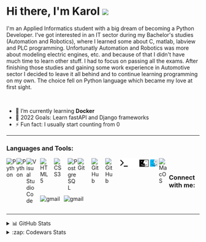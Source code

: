 # Hi there, I'm Karol <img src="https://media.giphy.com/media/hvRJCLFzcasrR4ia7z/giphy.gif" width="30px"/>

I'm an Applied Informatics student with a big dream of becoming a Python Developer. I've got interested in an IT sector during my Bachelor's studies (Automation and Robotics), where I learned some about C, matlab, labview and PLC programming. Unfortunatly Automation and Robotics was more about modeling electric engines, etc. and because of that I didn't have much time to learn other stuff. I had to focus on passing all the exams. After finishing those studies and gaining some work experience in Automotive sector I decided to leave it all behind and to continue learning programming on my own. The choice fell on Python language which became my love at first sight.

<br/>

- 🌱 I’m currently learning **Docker**
- 🥅 2022 Goals: Learn fastAPI and Django frameworks
- ⚡ Fun fact: I usually start counting from 0     

---

### Languages and Tools:


[<img align="left" alt="Python" width="26px" src="https://cdn.jsdelivr.net/gh/devicons/devicon/icons/python/python-original.svg" />][linkedin]
[<img align="left" alt="Python" width="26px" src="https://cdn.jsdelivr.net/gh/devicons/devicon/icons/pytest/pytest-original.svg" />][linkedin]
[<img align="left" alt="Visual Studio Code" width="26px" src="https://cdn.jsdelivr.net/gh/devicons/devicon/icons/vscode/vscode-original.svg" style="padding-right:10px;" />][linkedin]
[<img align="left" alt="HTML5" width="26px" src="https://cdn.jsdelivr.net/gh/devicons/devicon/icons/html5/html5-original.svg" style="padding-right:10px;" />][linkedin]
[<img align="left" alt="CSS3" width="26px" src="https://cdn.jsdelivr.net/gh/devicons/devicon/icons/css3/css3-original.svg" style="padding-right:10px;" />][linkedin]
[<img align="left" alt="PostgreSQL" width="26px" src="https://cdn.jsdelivr.net/gh/devicons/devicon/icons/postgresql/postgresql-original.svg" />][linkedin]
[<img align="left" alt="Git" width="26px" src="https://cdn.jsdelivr.net/gh/devicons/devicon/icons/git/git-original.svg" style="padding-right:10px;" />][linkedin]
[<img align="left" alt="GitHub" width="26px" src="https://user-images.githubusercontent.com/3369400/139447912-e0f43f33-6d9f-45f8-be46-2df5bbc91289.png" style="padding-right:10px;" />](https://www.linkedin.com/in/karol-gajda-ba04931a3/#gh-dark-mode-only)
[<img align="left" alt="GitHub" width="26px" src="https://user-images.githubusercontent.com/3369400/139448065-39a229ba-4b06-434b-bc67-616e2ed80c8f.png" style="padding-right:10px;" />](https://www.linkedin.com/in/karol-gajda-ba04931a3/#gh-light-mode-only)
[<img align="left" alt="Terminal" width="26px" src="./img/terminal-light.svg" />](https://www.linkedin.com/in/karol-gajda-ba04931a3/#gh-light-mode-only)
[<img align="left" alt="Terminal" width="26px" src="./img/terminal-dark.svg" />](https://www.linkedin.com/in/karol-gajda-ba04931a3/#gh-dark-mode-only)
[<img align="left" alt="MacOS" width="26px" src="./img/mac-logo-light.svg" />](https://www.linkedin.com/in/karol-gajda-ba04931a3/#gh-light-mode-only)
[<img align="left" alt="MacOS" width="26px" src="./img/mac-logo-dark.svg" />](https://www.linkedin.com/in/karol-gajda-ba04931a3/#gh-dark-mode-only)
[<img align="left" alt="MacOS" width="26px" src="https://cdn.jsdelivr.net/gh/devicons/devicon/icons/trello/trello-plain.svg" />][linkedin]
          
<br />

### Connect with me:
[<img align="left" alt="gmail" src="https://img.shields.io/badge/Gmail-D14836?style=for-the-badge&logo=gmail&logoColor=white" style="padding-right:10px;" />][Gmail]
[<img align="left" alt="gmail" src="https://img.shields.io/badge/linkedin-%230077B5.svg?style=for-the-badge&logo=linkedin&logoColor=white"/>][linkedin]
<br />
<br />

---

<details>
  <summary>📊 GitHub Stats</summary>
  <img align="left" alt="lolekgk's GitHub Stats" width="47%" src="https://streak-stats.demolab.com?user=lolekgk&theme=dark&hide_border=true" />
  <img align="left" alt="lolekgk's GitHub Stats" width="47%" src="https://github-readme-stats.vercel.app/api?username=lolekgk&show_icons=true&hide_border=true&title_color=FB8C00&icon_color=FB8C00&bg_color=151515&text_color=ffffff" />
</details>


<details>
  <summary>:zap: Codewars Stats</summary>
  <img align="left" alt="lolekgk's Codewars Stats" width="47%" src="https://github-readme-codewars-stats.herokuapp.com/api/?username=lolekgk&card&customcolor=bg:151515&colormode=dark_mode" />
</details>


[linkedin]: https://www.linkedin.com/in/karol-gajda-ba04931a3/
[Gmail]: mailto:karol.gajda97@gmail.com

